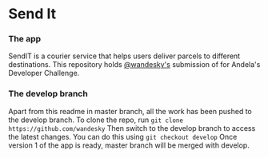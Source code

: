 # Send It
### The app
SendIT is a courier service that helps users deliver parcels to different destinations. 
This repository holds [@wandesky's](https://github.com/wandesky) submission of for Andela's Developer Challenge.
### The develop branch
Apart from this readme in master branch, all the work has been pushed to the develop branch.
To clone the repo, run `git clone https://github.com/wandesky`
Then switch to the develop branch to access the latest changes. You can do this using `git checkout develop`
Once version 1 of the app is ready, master branch will be merged with develop.
